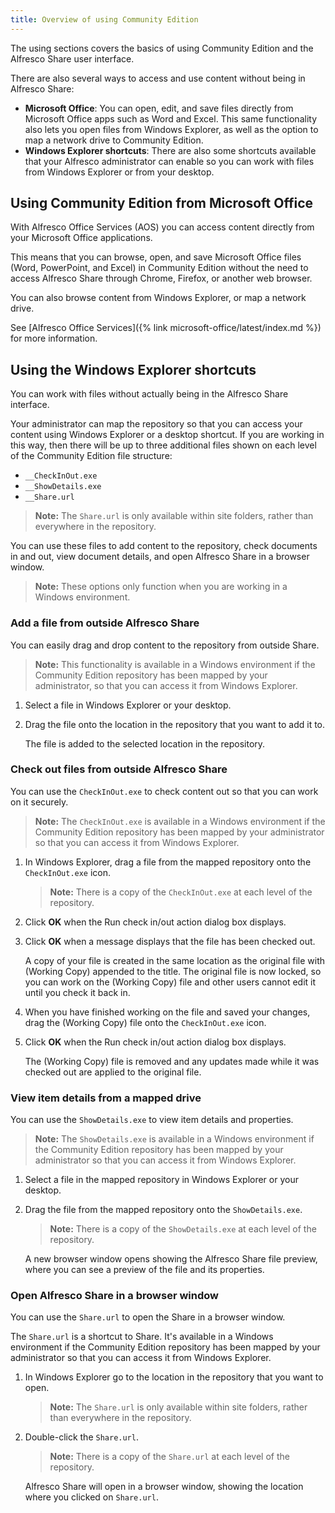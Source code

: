 ```yaml
---
title: Overview of using Community Edition
---
```


The using sections covers the basics of using Community Edition and the Alfresco Share user interface.

There are also several ways to access and use content without being in Alfresco Share:

* **Microsoft Office**: You can open, edit, and save files directly from Microsoft Office apps such as Word and Excel. This same functionality also lets you open files from Windows Explorer, as well as the option to map a network drive to Community Edition.
* **Windows Explorer shortcuts**: There are also some shortcuts available that your Alfresco administrator can enable so you can work with files from Windows Explorer or from your desktop.

## Using Community Edition from Microsoft Office

With Alfresco Office Services (AOS) you can access content directly from your Microsoft Office applications.

This means that you can browse, open, and save Microsoft Office files (Word, PowerPoint, and Excel) in Community Edition without the need to access Alfresco Share through Chrome, Firefox, or another web browser.

You can also browse content from Windows Explorer, or map a network drive.

 See [Alfresco Office Services]({% link microsoft-office/latest/index.md %}) for more information.

## Using the Windows Explorer shortcuts

You can work with files without actually being in the Alfresco Share interface.

Your administrator can map the repository so that you can access your content using Windows Explorer or a desktop shortcut. If you are working in this way, then there will be up to three additional files shown on each level of the Community Edition file structure:

* `__CheckInOut.exe`
* `__ShowDetails.exe`
* `__Share.url`

> **Note:** The `Share.url` is only available within site folders, rather than everywhere in the repository.

You can use these files to add content to the repository, check documents in and out, view document details, and open Alfresco Share in a browser window.

> **Note:** These options only function when you are working in a Windows environment.

### Add a file from outside Alfresco Share

You can easily drag and drop content to the repository from outside Share.

> **Note:** This functionality is available in a Windows environment if the Community Edition repository has been mapped by your administrator, so that you can access it from Windows Explorer.

1. Select a file in Windows Explorer or your desktop.

2. Drag the file onto the location in the repository that you want to add it to.

    The file is added to the selected location in the repository.

### Check out files from outside Alfresco Share

You can use the `CheckInOut.exe` to check content out so that you can work on it securely.

> **Note:** The `CheckInOut.exe` is available in a Windows environment if the Community Edition repository has been mapped by your administrator so that you can access it from Windows Explorer.

1. In Windows Explorer, drag a file from the mapped repository onto the `CheckInOut.exe` icon.

    > **Note:** There is a copy of the `CheckInOut.exe` at each level of the repository.

2. Click **OK** when the Run check in/out action dialog box displays.

3. Click **OK** when a message displays that the file has been checked out.

    A copy of your file is created in the same location as the original file with (Working Copy) appended to the title. The original file is now locked, so you can work on the (Working Copy) file and other users cannot edit it until you check it back in.

4. When you have finished working on the file and saved your changes, drag the (Working Copy) file onto the `CheckInOut.exe` icon.

5. Click **OK** when the Run check in/out action dialog box displays.

    The (Working Copy) file is removed and any updates made while it was checked out are applied to the original file.

### View item details from a mapped drive

You can use the `ShowDetails.exe` to view item details and properties.

> **Note:** The `ShowDetails.exe` is available in a Windows environment if the Community Edition repository has been mapped by your administrator so that you can access it from Windows Explorer.

1. Select a file in the mapped repository in Windows Explorer or your desktop.

2. Drag the file from the mapped repository onto the `ShowDetails.exe`.

    > **Note:** There is a copy of the `ShowDetails.exe` at each level of the repository.

    A new browser window opens showing the Alfresco Share file preview, where you can see a preview of the file and its properties.

### Open Alfresco Share in a browser window

You can use the `Share.url` to open the Share in a browser window.

The `Share.url` is a shortcut to Share. It's available in a Windows environment if the Community Edition repository has been mapped by your administrator so that you can access it from Windows Explorer.

1. In Windows Explorer go to the location in the repository that you want to open.

    > **Note:** The `Share.url` is only available within site folders, rather than everywhere in the repository.

2. Double-click the `Share.url`.

    > **Note:** There is a copy of the `Share.url` at each level of the repository.

    Alfresco Share will open in a browser window, showing the location where you clicked on `Share.url`.
